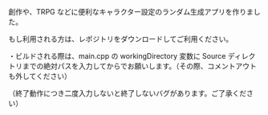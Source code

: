 創作や、TRPG などに便利なキャラクター設定のランダム生成アプリを作りました。

もし利用される方は、レポジトリをダウンロードしてご利用ください。

・ビルドされる際は、main.cpp の workingDirectory 変数に Source ディレクトリまでの絶対パスを入力してからでお願いします。（その際、コメントアウトも外してください）

（終了動作につき二度入力しないと終了しないバグがあります。ご了承ください）
